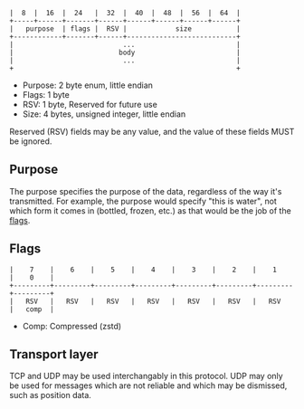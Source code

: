 
```
|  8  |  16  |  24   |  32  |  40  |  48  |  56  |  64  |
+-----+------+-------+------+------+------+------+------+
|   purpose  | flags |  RSV |            size           |
+------------+-------+------+---------------------------+
|                           ...                         |
|                          body                         |
|                           ...                         |
+                                                       +
```

- Purpose: 2 byte enum, little endian
- Flags: 1 byte
- RSV: 1 byte, Reserved for future use
- Size: 4 bytes, unsigned integer, little endian

Reserved (RSV) fields may be any value, and the value of these fields MUST be ignored.

## Purpose

The purpose specifies the purpose of the data, regardless of the way it's transmitted. For example, the purpose would specify "this is water", not which form it comes in (bottled, frozen, etc.) as that would be the job of the [flags](#flags).

## Flags

```
|    7    |    6    |    5    |    4    |    3    |    2    |    1    |    0    |
+---------+---------+---------+---------+---------+---------+---------+---------+
|   RSV   |   RSV   |   RSV   |   RSV   |   RSV   |   RSV   |   RSV   |   comp  |
```

- Comp: Compressed (zstd)

## Transport layer

TCP and UDP may be used interchangably in this protocol. UDP may only be used for messages which are not reliable and which may be dismissed, such as position data.

